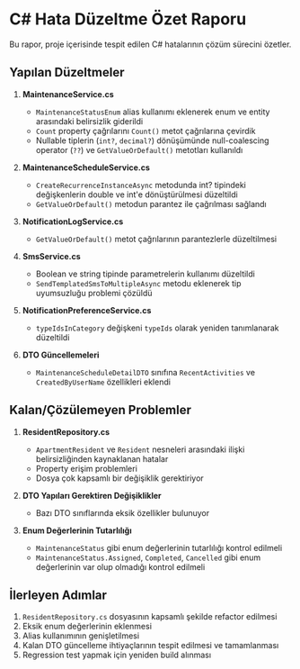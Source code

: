 # C# Hata Düzeltme Özet Raporu

Bu rapor, proje içerisinde tespit edilen C# hatalarının çözüm sürecini özetler.

## Yapılan Düzeltmeler

1. **MaintenanceService.cs**
   - `MaintenanceStatusEnum` alias kullanımı eklenerek enum ve entity arasındaki belirsizlik giderildi
   - `Count` property çağrılarını `Count()` metot çağrılarına çevirdik
   - Nullable tiplerin (`int?`, `decimal?`) dönüşümünde null-coalescing operator (`??`) ve `GetValueOrDefault()` metotları kullanıldı

2. **MaintenanceScheduleService.cs**
   - `CreateRecurrenceInstanceAsync` metodunda int? tipindeki değişkenlerin double ve int'e dönüştürülmesi düzeltildi 
   - `GetValueOrDefault()` metodun parantez ile çağrılması sağlandı

3. **NotificationLogService.cs**
   - `GetValueOrDefault()` metot çağrılarının parantezlerle düzeltilmesi

4. **SmsService.cs**
   - Boolean ve string tipinde parametrelerin kullanımı düzeltildi
   - `SendTemplatedSmsToMultipleAsync` metodu eklenerek tip uyumsuzluğu problemi çözüldü

5. **NotificationPreferenceService.cs**
   - `typeIdsInCategory` değişkeni `typeIds` olarak yeniden tanımlanarak düzeltildi

6. **DTO Güncellemeleri**
   - `MaintenanceScheduleDetailDTO` sınıfına `RecentActivities` ve `CreatedByUserName` özellikleri eklendi

## Kalan/Çözülemeyen Problemler

1. **ResidentRepository.cs**
   - `ApartmentResident` ve `Resident` nesneleri arasındaki ilişki belirsizliğinden kaynaklanan hatalar
   - Property erişim problemleri
   - Dosya çok kapsamlı bir değişiklik gerektiriyor

2. **DTO Yapıları Gerektiren Değişiklikler**
   - Bazı DTO sınıflarında eksik özellikler bulunuyor

3. **Enum Değerlerinin Tutarlılığı**
   - `MaintenanceStatus` gibi enum değerlerinin tutarlılığı kontrol edilmeli
   - `MaintenanceStatus.Assigned`, `Completed`, `Cancelled` gibi enum değerlerinin var olup olmadığı kontrol edilmeli

## İlerleyen Adımlar

1. `ResidentRepository.cs` dosyasının kapsamlı şekilde refactor edilmesi
2. Eksik enum değerlerinin eklenmesi
3. Alias kullanımının genişletilmesi
4. Kalan DTO güncelleme ihtiyaçlarının tespit edilmesi ve tamamlanması
5. Regression test yapmak için yeniden build alınması 